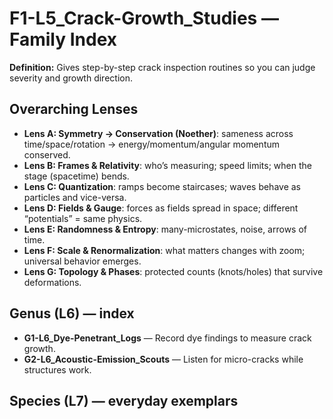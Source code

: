 # F1-L5_Crack-Growth_Studies — Family Index
**Definition:** Gives step-by-step crack inspection routines so you can judge severity and growth direction.

## Overarching Lenses

- **Lens A: Symmetry -> Conservation (Noether)**: sameness across time/space/rotation → energy/momentum/angular momentum conserved.
- **Lens B: Frames & Relativity**: who’s measuring; speed limits; when the stage (spacetime) bends.
- **Lens C: Quantization**: ramps become staircases; waves behave as particles and vice-versa.
- **Lens D: Fields & Gauge**: forces as fields spread in space; different “potentials” = same physics.
- **Lens E: Randomness & Entropy**: many-microstates, noise, arrows of time.
- **Lens F: Scale & Renormalization**: what matters changes with zoom; universal behavior emerges.
- **Lens G: Topology & Phases**: protected counts (knots/holes) that survive deformations.

## Genus (L6) — index
- **G1-L6_Dye-Penetrant_Logs** — Record dye findings to measure crack growth.
- **G2-L6_Acoustic-Emission_Scouts** — Listen for micro-cracks while structures work.

## Species (L7) — everyday exemplars
